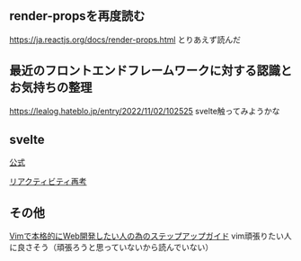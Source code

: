 ## render-propsを再度読む
https://ja.reactjs.org/docs/render-props.html
とりあえず読んだ

## 最近のフロントエンドフレームワークに対する認識とお気持ちの整理
https://lealog.hateblo.jp/entry/2022/11/02/102525
svelte触ってみようかな

## svelte

[公式](https://svelte.jp/)


[リアクティビティ再考](https://svelte.jp/blog/svelte-3-rethinking-reactivity)


## その他
[Vimで本格的にWeb開発したい人の為のステップアップガイド](https://zenn.dev/snyt45/articles/e320e5c67b26b4)
vim頑張りたい人に良さそう（頑張ろうと思っていないから読んでいない）
